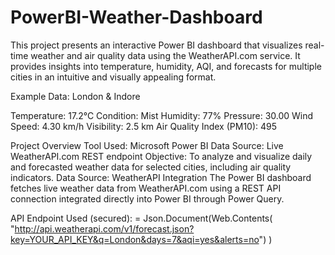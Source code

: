 # PowerBI-Weather-Dashboard
This project presents an interactive Power BI dashboard that visualizes real-time weather and air quality data using the WeatherAPI.com service. It provides insights into temperature, humidity, AQI, and forecasts for multiple cities in an intuitive and visually appealing format.

Example Data: London & Indore

Temperature: 17.2°C
Condition: Mist
Humidity: 77%
Pressure: 30.00
Wind Speed: 4.30 km/h
Visibility: 2.5 km
Air Quality Index (PM10): 495


Project Overview
Tool Used: Microsoft Power BI
Data Source: Live WeatherAPI.com REST endpoint
Objective: To analyze and visualize daily and forecasted weather data for selected cities, including air quality indicators.
Data Source: WeatherAPI Integration
The Power BI dashboard fetches live weather data from WeatherAPI.com using a REST API connection integrated directly into Power BI through Power Query.

API Endpoint Used (secured): = Json.Document(Web.Contents( "http://api.weatherapi.com/v1/forecast.json?key=YOUR_API_KEY&q=London&days=7&aqi=yes&alerts=no") )
